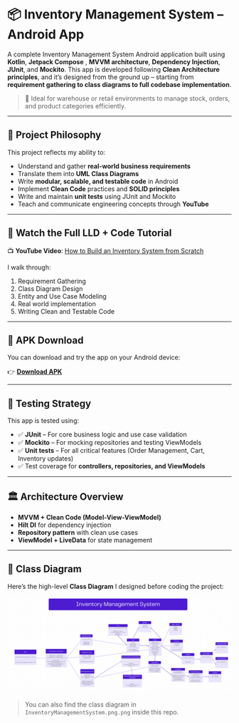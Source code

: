 # 📦 Inventory Management System – Android App

A complete Inventory Management System Android application built using **Kotlin**, **Jetpack Compose** , **MVVM architecture**,  **Dependency Injection**, **JUnit**, and **Mockito**. This app is developed following **Clean Architecture principles**, and it’s designed from the ground up – starting from **requirement gathering to class diagrams to full codebase implementation**.

> 🎯 Ideal for warehouse or retail environments to manage stock, orders, and product categories efficiently.

---

## 🧠 Project Philosophy

This project reflects my ability to:
- Understand and gather **real-world business requirements**
- Translate them into **UML Class Diagrams**
- Write **modular, scalable, and testable code** in Android
- Implement **Clean Code** practices and **SOLID principles**
- Write and maintain **unit tests** using JUnit and Mockito
- Teach and communicate engineering concepts through **YouTube**

---

## 🎥 Watch the Full LLD + Code Tutorial

📺 **YouTube Video**: [How to Build an Inventory System from Scratch](https://youtu.be/H9mYUDGQtvc)

I walk through:
1. Requirement Gathering  
2. Class Diagram Design  
3. Entity and Use Case Modeling  
4. Real world implementation 
5. Writing Clean and Testable Code  

---

## 📱 APK Download

You can download and try the app on your Android device:

👉 [**Download APK**](./app-debug.apk)

---

## 🧪 Testing Strategy

This app is tested using:

- ✅ **JUnit** – For core business logic and use case validation
- ✅ **Mockito** – For mocking repositories and testing ViewModels
- ✅ **Unit tests** – For all critical features (Order Management, Cart, Inventory updates)
- ✅ Test coverage for **controllers, repositories, and ViewModels**

---

## 🏛️ Architecture Overview

- **MVVM + Clean Code (Model-View-ViewModel)**  
- **Hilt DI** for dependency injection  
- **Repository pattern** with clean use cases  
- **ViewModel + LiveData** for state management  

---

## 📐 Class Diagram

Here’s the high-level **Class Diagram** I designed before coding the project:

![Class Diagram](./InventoryManagementSystem.png)

> You can also find the class diagram in `InventoryManagementSystem.png.png` inside this repo.


